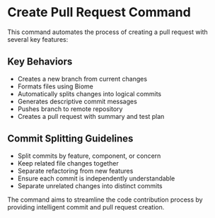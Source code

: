 # Create Pull Request Command

This command automates the process of creating a pull request with several key features:

## Key Behaviors
- Creates a new branch from current changes
- Formats files using Biome
- Automatically splits changes into logical commits
- Generates descriptive commit messages
- Pushes branch to remote repository
- Creates a pull request with summary and test plan

## Commit Splitting Guidelines
- Split commits by feature, component, or concern
- Keep related file changes together
- Separate refactoring from new features
- Ensure each commit is independently understandable
- Separate unrelated changes into distinct commits

The command aims to streamline the code contribution process by providing intelligent commit and pull request creation.
